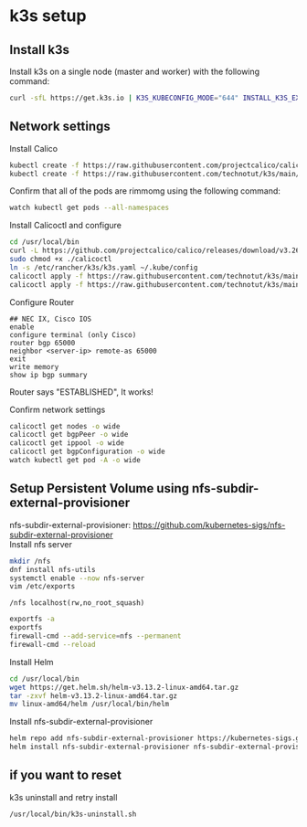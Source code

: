 # k3s setup
## Install k3s
Install k3s on a single node (master and worker) with the following command:
```bash
curl -sfL https://get.k3s.io | K3S_KUBECONFIG_MODE="644" INSTALL_K3S_EXEC="--flannel-backend=none --cluster-cidr=10.244.0.0/16 --disable-network-policy --disable=traefik" sh -
```
## Network settings
Install Calico
```bash
kubectl create -f https://raw.githubusercontent.com/projectcalico/calico/v3.26.4/manifests/tigera-operator.yaml
kubectl create -f https://raw.githubusercontent.com/technotut/k3s/main/calico-manifest/custom-resources.yaml
```
Confirm that all of the pods are rimmomg using the following command:
```bash
watch kubectl get pods --all-namespaces
```
Install Calicoctl and configure
```bash
cd /usr/local/bin
curl -L https://github.com/projectcalico/calico/releases/download/v3.26.4/calicoctl-linux-amd64 -o calicoctl
sudo chmod +x ./calicoctl
ln -s /etc/rancher/k3s/k3s.yaml ~/.kube/config
calicoctl apply -f https://raw.githubusercontent.com/technotut/k3s/main/calico-manifest/bgppeer.yaml
calicoctl apply -f https://raw.githubusercontent.com/technotut/k3s/main/calico-manifest/bgpconfig.yaml
```
Configure Router
```
## NEC IX, Cisco IOS
enable
configure terminal (only Cisco)
router bgp 65000
neighbor <server-ip> remote-as 65000
exit
write memory
show ip bgp summary
```
Router says "ESTABLISHED", It works!

Confirm network settings
```bash
calicoctl get nodes -o wide
calicoctl get bgpPeer -o wide
calicoctl get ippool -o wide
calicoctl get bgpConfiguration -o wide
watch kubectl get pod -A -o wide
```

## Setup Persistent Volume using nfs-subdir-external-provisioner
nfs-subdir-external-provisioner: https://github.com/kubernetes-sigs/nfs-subdir-external-provisioner  
Install nfs server
```bash
mkdir /nfs
dnf install nfs-utils
systemctl enable --now nfs-server
vim /etc/exports
```
``` /etc/exports
/nfs localhost(rw,no_root_squash)
```
```bash
exportfs -a
exportfs
firewall-cmd --add-service=nfs --permanent
firewall-cmd --reload
```
Install Helm
```bash
cd /usr/local/bin
wget https://get.helm.sh/helm-v3.13.2-linux-amd64.tar.gz
tar -zxvf helm-v3.13.2-linux-amd64.tar.gz
mv linux-amd64/helm /usr/local/bin/helm 
```
Install nfs-subdir-external-provisioner
```bash
helm repo add nfs-subdir-external-provisioner https://kubernetes-sigs.github.io/nfs-subdir-external-provisioner/
helm install nfs-subdir-external-provisioner nfs-subdir-external-provisioner/nfs-subdir-external-provisioner --set nfs.server=localhost --set nfs.path=/nfs
```

## if you want to reset
k3s uninstall and retry install
```bash
/usr/local/bin/k3s-uninstall.sh
```